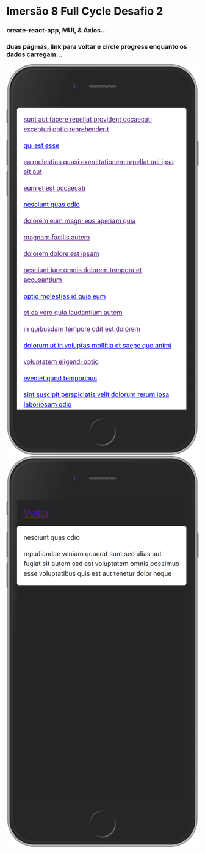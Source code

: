 # Imersão 8 Full Cycle Desafio 2

### create-react-app, MUI,  & Axios...
### duas páginas, link para voltar e circle progress enquanto os dados carregam...

<img src ='./src/assets/imagem1.png' />
<img src ='./src/assets/imagem2.png' />
